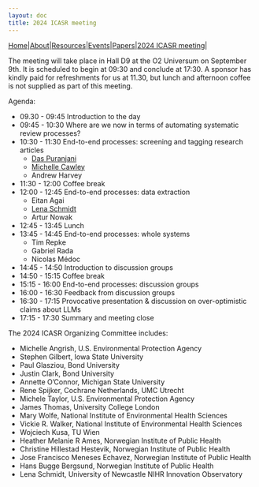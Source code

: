 ```yaml
---
layout: doc
title: 2024 ICASR meeting
---
```

[Home](index.md)|[About](about.md)|[Resources](resources.md)|[Events](events.md)|[Papers](papers.md)|[2024 ICASR meeting](2024_meeting.md)|  


The meeting will take place in Hall D9 at the O2 Universum on September 9th. It is scheduled to begin at 09:30 and conclude at 17:30. A sponsor has kindly paid for refreshments for us at 11.30, but lunch and afternoon coffee is not supplied as part of this meeting.

Agenda:
- 09.30 - 09:45    Introduction to the day
- 09:45 - 10:30    Where are we now in terms of automating systematic review processes?
- 10:30 - 11:30    End-to-end processes: screening and tagging research articles
    - [Das Puranjani](presentations/2024/puranjani.pdf)
    - [Michelle Cawley](presentations/2024/cawley.pdf)
    - Andrew Harvey
- 11:30 - 12:00    Coffee break
- 12:00 - 12:45    End-to-end processes: data extraction
    - Eitan Agai
    - [Lena Schmidt](presentations/2024/schmidt.pdf)
    - Artur Nowak
- 12:45 - 13:45    Lunch
- 13:45 - 14:45    End-to-end processes: whole systems
    - Tim Repke
    - Gabriel Rada
    - Nicolas Médoc
- 14:45 - 14:50    Introduction to discussion groups
- 14:50 - 15:15    Coffee break
- 15:15 - 16:00    End-to-end processes: discussion groups
- 16:00 - 16:30    Feedback from discussion groups
- 16:30 - 17:15    Provocative presentation & discussion on over-optimistic claims about LLMs
- 17:15 - 17:30    Summary and meeting close



The 2024 ICASR Organizing Committee includes:  
<ul>
<li>Michelle Angrish, U.S. Environmental Protection Agency</li>
<li>Stephen Gilbert, Iowa State University</li>
<li>Paul Glasziou, Bond University</li>
<li>Justin Clark, Bond University</li>
<li>Annette O’Connor, Michigan State University</li>
<li>Rene Spijker, Cochrane Netherlands, UMC Utrecht</li>
<li>Michele Taylor, U.S. Environmental Protection Agency</li>
<li>James Thomas, University College London</li>
<li>Mary Wolfe, National Institute of Environmental Health Sciences</li>
<li>Vickie R. Walker, National Institute of Environmental Health Sciences</li>
<li>Wojciech Kusa, TU Wien</li>
<li>Heather Melanie R Ames, Norwegian Institute of Public Health</li>
<li>Christine Hillestad Hestevik, Norwegian Institute of Public Health</li>
<li>Jose Francisco Meneses Echavez, Norwegian Institute of Public Health</li>
<li>Hans Bugge Bergsund, Norwegian Institute of Public Health</li>
<li>Lena Schmidt, University of Newcastle NIHR Innovation Observatory</li>
  </ul>
